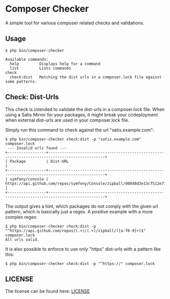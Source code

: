 
Composer Checker
======================

A simple tool for various composer related checks and validations.

Usage
-----

    $ php bin/composer-checker

    Available commands:
      help         Displays help for a command
      list         Lists commands
    check
      check:dist   Matching the dist urls in a composer.lock file against some patterns.


Check: Dist-Urls
-------------------

This check is intended to validate the dist-urls in a composer.lock file.
When using a Satis Mirror for your packages, it might break your ci/deployment when external dist-urls are used in your composer.lock file.

Simply run this command to check against the url "satis.example.com":

    $ php bin/composer-checker check:dist -p "satis.example.com" composer.lock
     --- Invalid urls found ---
    +-----------------+-----------------------------------------------------------------------------------------------+
    | Package         | Dist-URL                                                                                      |
    +-----------------+-----------------------------------------------------------------------------------------------+
    | symfony/console | https://api.github.com/repos/symfony/Console/zipball/00848d3e13cf512e77c7498c2b3b0192f61f4b18 |
    +-----------------+-----------------------------------------------------------------------------------------------+

The output gives a hint, which packages do not comply with the given url pattern, which is basically just a regex.
A positive example with a more complex regex:

    $ php bin/composer-checker check:dist -p "^https://api.github.com/repos/(.+)/(.+)/zipball/([a-f0-9]+)$" composer.lock
    All urls valid.

It is also possible to enforce to use only "https" dist-urls with a pattern like this:

    $ php bin/composer-checker check:dist -p "^https://" composer.lock

LICENSE
-------

The license can be found here: [LICENSE](LICENSE)